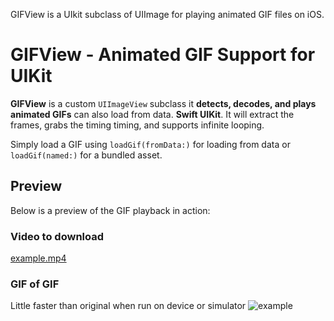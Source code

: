 GIFView is a UIkit subclass of UIImage for playing animated GIF files on iOS.

# GIFView - Animated GIF Support for UIKit  

**GIFView** is a custom `UIImageView` subclass it **detects, decodes, and plays animated GIFs** can also load from data. **Swift UIKit**. 
It will extract the frames, grabs the timing timing, and supports infinite looping. 

Simply load a GIF using `loadGif(fromData:)` for loading from data or `loadGif(named:)` for a bundled asset.  

## Preview  
Below is a preview of the GIF playback in action:  

### Video to download
[example.mp4](https://github.com/dagoatao/GIFView/blob/main/example.mp4)

### GIF of GIF
Little faster than original when run on device or simulator
![example](https://github.com/dagoatao/GIFView/blob/main/example.gif)

